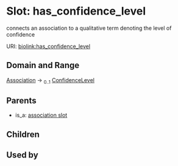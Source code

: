 
# Slot: has_confidence_level


connects an association to a qualitative term denoting the level of confidence

URI: [biolink:has_confidence_level](https://w3id.org/biolink/vocab/has_confidence_level)


## Domain and Range

[Association](Association.md) &#8594;  <sub>0..1</sub> [ConfidenceLevel](ConfidenceLevel.md)

## Parents

 *  is_a: [association slot](association_slot.md)

## Children


## Used by

